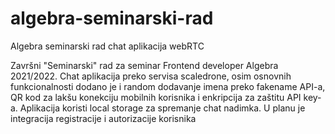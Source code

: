 # algebra-seminarski-rad
Algebra seminarski rad chat aplikacija webRTC

Završni "Seminarski" rad za seminar Frontend developer Algebra 2021/2022.
Chat aplikacija preko servisa scaledrone, osim osnovnih funkcionalnosti dodano je i random dodavanje imena preko fakename API-a,
QR kod za lakšu konekciju mobilnih korisnika i enkripcija za zaštitu API key-a.
Aplikacija koristi local storage za spremanje chat nadimka.
U planu je integracija registracije i autorizacije korisnika
